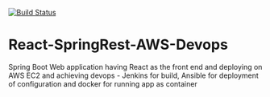 [![Build Status](http://184.72.113.74:8080/job/pullCodeFromGitAndBuildMaven/badge/icon)](http://184.72.113.74:8080/job/pullCodeFromGitAndBuildMaven/)

# React-SpringRest-AWS-Devops
Spring Boot Web application having React as the front end and deploying on AWS EC2 and achieving devops - Jenkins for build, Ansible for deployment of configuration and docker for running app as container
